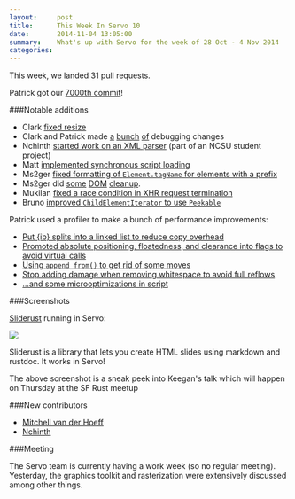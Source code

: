 ```yaml
---
layout:     post
title:      This Week In Servo 10
date:       2014-11-04 13:05:00
summary:    What's up with Servo for the week of 28 Oct - 4 Nov 2014
categories: 
---
```


This week, we landed 31 pull requests.

Patrick got our [7000th commit](https://github.com/servo/servo/commit/a208463b62bd880f87d1650b8f8fc0866a56f609)!

###Notable additions
 - Clark [fixed resize](https://github.com/servo/servo/pull/3826)
 - Clark and Patrick made [a](https://github.com/servo/servo/pull/3833) [bunch](https://github.com/servo/servo/pull/3827) [of](https://github.com/servo/servo/pull/3828) debugging changes
 - Nchinth [started work on an XML parser](https://github.com/servo/servo/pull/3718) (part of an NCSU student project)
 - Matt [implemented synchronous script loading](https://github.com/servo/servo/pull/3721)
 - Ms2ger [fixed formatting of `Element.tagName` for elements with a prefix](https://github.com/servo/servo/pull/3856)
 - Ms2ger did [some](https://github.com/servo/servo/pull/3871) [DOM](https://github.com/servo/servo/pull/3853) [cleanup](https://github.com/servo/servo/pull/3863).
 - Mukilan [fixed a race condition in XHR request termination](https://github.com/servo/servo/pull/3732)
 - Bruno [improved `ChildElementIterator` to use `Peekable`](https://github.com/servo/servo/pull/3864)

Patrick used a profiler to make a bunch of performance improvements:

 - [Put {ib} splits into a linked list to reduce copy overhead](https://github.com/servo/servo/pull/3840)
 - [Promoted absolute positioning, floatedness, and clearance into flags to avoid virtual calls](https://github.com/servo/servo/pull/3843)
 - [Using `append_from()` to get rid of some moves](https://github.com/servo/servo/pull/3839)
 - [Stop adding damage when removing whitespace to avoid full reflows](https://github.com/servo/servo/pull/3841)
 - [...and some microoptimizations in script](https://github.com/servo/servo/pull/3835)

###Screenshots

[Sliderust](https://github.com/kmcallister/sliderust) running in Servo:

![](http://i.imgur.com/9LnHs27.png)

Sliderust is a library that lets you create HTML slides using markdown and rustdoc. It works in Servo!

The above screenshot is a sneak peek into Keegan's talk which will happen on Thursday at the SF Rust meetup

###New contributors

 - [Mitchell van der Hoeff](https://github.com/mvanderh)
 - [Nchinth](https://github.com/nchinth)


###Meeting

The Servo team is currently having a work week (so no regular meeting). Yesterday, the graphics toolkit and rasterization were extensively discussed among other things.